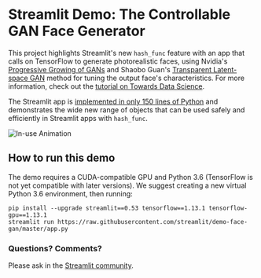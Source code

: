 # Streamlit Demo: The Controllable GAN Face Generator
This project highlights Streamlit's new `hash_func` feature with an app that calls on TensorFlow to generate photorealistic faces, using Nvidia's [Progressive Growing of GANs](https://research.nvidia.com/publication/2017-10_Progressive-Growing-of) and Shaobo Guan's [Transparent Latent-space GAN](https://blog.insightdatascience.com/generating-custom-photo-realistic-faces-using-ai-d170b1b59255) method for tuning the output face's characteristics. For more information, check out the [tutorial on Towards Data Science](https://towardsdatascience.com/building-machine-learning-apps-with-streamlit-667cef3ff509). 

The Streamlit app is [implemented in only 150 lines of Python](https://github.com/streamlit/demo-face-gan/blob/master/app.py) and demonstrates the wide new range of objects that can be used safely and efficiently in Streamlit apps with `hash_func`. 

![In-use Animation](https://raw.githubusercontent.com/streamlist/demo-face-gan/master/demo.gif "In-use Animation")

## How to run this demo
The demo requires a CUDA-compatible GPU and Python 3.6 (TensorFlow is not yet compatible with later versions). We suggest creating a new virtual Python 3.6 environment, then running:

```
pip install --upgrade streamlit==0.53 tensorflow==1.13.1 tensorflow-gpu==1.13.1
streamlit run https://raw.githubusercontent.com/streamlit/demo-face-gan/master/app.py
```

### Questions? Comments?

Please ask in the [Streamlit community](https://discuss.streamlit.io).

